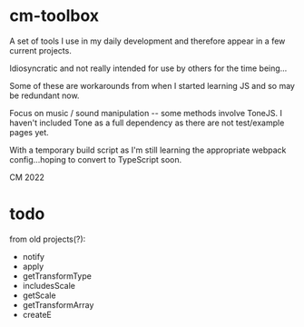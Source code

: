 # cm-toolbox
 
A set of tools I use in my daily development and therefore appear in a few current projects. 

Idiosyncratic and not really intended for use by others for the time being...

Some of these are workarounds from when I started learning JS and so may be redundant now.

Focus on music / sound manipulation -- some methods involve ToneJS. 
I haven't included Tone as a full dependency as there are not test/example pages yet.

With a temporary build script as I'm still learning the appropriate webpack config...hoping to convert to TypeScript soon.

CM 2022

# todo

from old projects(?):

- notify
- apply
- getTransformType
- includesScale
- getScale
- getTransformArray
- createE